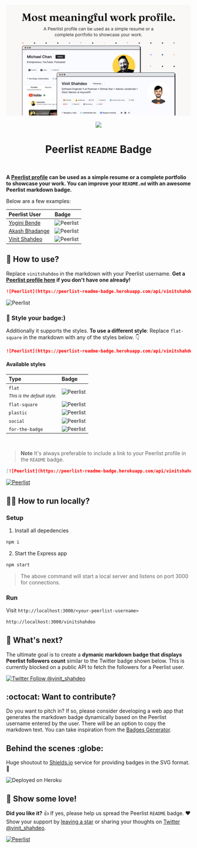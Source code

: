 ![](./public/images/peerlist-cover.jpg)

<div align="center">
  <a href="https://peerlist.io/vinitshahdeo">
    <img src="https://peerlist-readme-badge.herokuapp.com/api"/>
  </a>
</div>

<h1 align="center">Peerlist <code>README</code> Badge</h1>
<br>

**A [Peerlist profile](https://peerlist.io/vinitshahdeo) can be used as a simple resume or a complete portfolio to showcase your work. You can improve your `README.md` with an awesome Peerlist markdown badge.**

Below are a few examples:

| Peerlist User  | Badge  |
|:---|:---|
| [Yogini Bende](https://peerlist.io/yogini)  | ![Peerlist](https://peerlist-readme-badge.herokuapp.com/api/yogini) |
| [Akash Bhadange](https://peerlist.io/designerdada) | ![Peerlist](https://peerlist-readme-badge.herokuapp.com/api/designerdada) |
| [Vinit Shahdeo](https://peerlist.io/vinitshahdeo) | ![Peerlist](https://peerlist-readme-badge.herokuapp.com/api/vinitshahdeo)  |


## :electric_plug: How to use?

Replace `vinitshahdeo` in the markdown with your Peerlist username. **Get a [Peerlist profile here](https://peerlist.io/) if you don't have one already!**

```md
![Peerlist](https://peerlist-readme-badge.herokuapp.com/api/vinitshahdeo)
```
![Peerlist](https://peerlist-readme-badge.herokuapp.com/api/vinitshahdeo)

### :art: Style your badge:)

Additionally it supports the styles. **To use a different style**: Replace `flat-square` in the markdown with any of the styles below. :point_down:

```md
![Peerlist](https://peerlist-readme-badge.herokuapp.com/api/vinitshahdeo?style=flat-square)
```

#### Available styles

| Type  | Badge  |
|:---|:---|
| `flat` <br> *<sub>This is the default style.<sub>*  | ![Peerlist](https://peerlist-readme-badge.herokuapp.com/api/vinitshahdeo) |
| `flat-square`  | ![Peerlist](https://peerlist-readme-badge.herokuapp.com/api/vinitshahdeo?style=flat-square)  |
| `plastic`  | ![Peerlist](https://peerlist-readme-badge.herokuapp.com/api/vinitshahdeo?style=plastic)  |
| `social`  | ![Peerlist](https://peerlist-readme-badge.herokuapp.com/api/vinitshahdeo?style=social)  |
| `for-the-badge`  | ![Peerlist](https://peerlist-readme-badge.herokuapp.com/api/vinitshahdeo?style=for-the-badge)  |

<br>

> **Note** It's always preferable to include a link to your Peerlist profile in the `README` badge.

```md
[![Peerlist](https://peerlist-readme-badge.herokuapp.com/api/vinitshahdeo)](https://peerlist.io/vinitshahdeo)
````
[![Peerlist](https://peerlist-readme-badge.herokuapp.com/api/vinitshahdeo)](https://peerlist.io/vinitshahdeo)

## :running_man: How to run locally?

### Setup

1. Install all depedencies
```bash
npm i
```
2. Start the Express app
```bash
npm start
```

> The above command will start a local server and listens on port 3000 for connections.

### Run

Visit `http://localhost:3000/<your-peerlist-username>`

```bash
http://localhost:3000/vinitshahdeo
```

## :dart: What's next?

The ultimate goal is to create a **dymanic markdown badge that displays Peerlist followers count** similar to the Twitter badge shown below. This is currently blocked on a public API to fetch the followers for a Peerlist user.

[![Twitter Follow @vinit_shahdeo](https://img.shields.io/twitter/follow/vinit_shahdeo?style=social)](https://twitter.com/Vinit_Shahdeo)

## :octocat: Want to contribute?

Do you want to pitch in? If so, please consider developing a web app that generates the markdown badge dynamically based on the Peerlist username entered by the user. There will be an option to copy the markdown text. You can take inspiration from the [Badges Generator](https://badgesgenerator.com/).

## Behind the scenes :globe:

Huge shoutout to [Shields.io](https://shields.io/) service for providing badges in the SVG format. :bow:

![Deployed on Heroku](https://img.shields.io/badge/Deployed%20on%20Heroku-430098?style=flat&logo=heroku&logoColor=white)

## :hugs: Show some love!

**Did you like it?** :+1: If yes, please help us spread the Peerlist `README` badge. :heart: <br>
Show your support by [leaving a star](https://github.com/vinitshahdeo/peerlist-readme-badge/stargazers) or sharing your thoughts on [Twitter @vinit_shahdeo](https://twitter.com/Vinit_Shahdeo).

[![Peerlist](https://peerlist-readme-badge.herokuapp.com/api/vinitshahdeo)](https://peerlist.io/vinitshahdeo)
